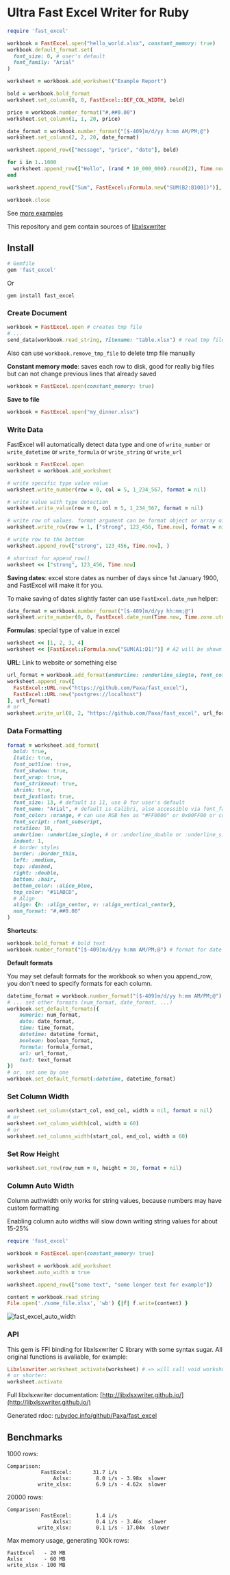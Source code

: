 
# Ultra Fast Excel Writer for Ruby

```ruby
require 'fast_excel'

workbook = FastExcel.open("hello_world.xlsx", constant_memory: true)
workbook.default_format.set(
  font_size: 0, # user's default
  font_family: "Arial"
)

worksheet = workbook.add_worksheet("Example Report")

bold = workbook.bold_format
worksheet.set_column(0, 0, FastExcel::DEF_COL_WIDTH, bold)

price = workbook.number_format("#,##0.00")
worksheet.set_column(1, 1, 20, price)

date_format = workbook.number_format("[$-409]m/d/yy h:mm AM/PM;@")
worksheet.set_column(2, 2, 20, date_format)

worksheet.append_row(["message", "price", "date"], bold)

for i in 1..1000
  worksheet.append_row(["Hello", (rand * 10_000_000).round(2), Time.now])
end

worksheet.append_row(["Sum", FastExcel::Formula.new("SUM(B2:B1001)")], bold)

workbook.close
```

See [more examples](https://github.com/Paxa/fast_excel/tree/master/examples)

This repository and gem contain sources of [libxlsxwriter](https://github.com/jmcnamara/libxlsxwriter)

## Install

```ruby
# Gemfile
gem 'fast_excel'
```
Or
```
gem install fast_excel
```



### Create Document
```ruby
workbook = FastExcel.open # creates tmp file
# ...
send_data(workbook.read_string, filename: "table.xlsx") # read tmp file and delete it
```

Also can use  `workbook.remove_tmp_file` to delete tmp file manually


**Constant memory mode**: saves each row to disk, good for really big files but can not change previous lines that already saved
```ruby
workbook = FastExcel.open(constant_memory: true)
```

**Save to file**
```ruby
workbook = FastExcel.open("my_dinner.xlsx")
```

### Write Data
FastExcel will automatically detect data type and one of `write_number` or `write_datetime` or `write_formula` or `write_string` or `write_url`
```ruby
workbook = FastExcel.open
worksheet = workbook.add_worksheet

# write specific type value value
worksheet.write_number(row = 0, col = 5, 1_234_567, format = nil)

# write value with type detection
worksheet.write_value(row = 0, col = 5, 1_234_567, format = nil)

# write row of values. format argument can be format object or array of format objects
worksheet.write_row(row = 1, ["strong", 123_456, Time.now], format = nil)

# write row to the bottom
worksheet.append_row(["strong", 123_456, Time.now], )

# shortcut for append_row()
worksheet << ["strong", 123_456, Time.now]
```

**Saving dates**: excel store dates as number of days since 1st January 1900, and FastExcel will make it for you.

To make saving of dates slightly faster can use `FastExcel.date_num` helper:
```ruby
date_format = workbook.number_format("[$-409]m/d/yy hh:mm;@")
worksheet.write_number(0, 0, FastExcel.date_num(Time.now, Time.zone.utc_offset), date_format)
```

**Formulas**: special type of value in excel
```ruby
worksheet << [1, 2, 3, 4]
worksheet << [FastExcel::Formula.new("SUM(A1:D1)")] # A2 will be shown as 10
```

**URL**: Link to website or something else
```ruby
url_format = workbook.add_format(underline: :underline_single, font_color: :blue) # format is optional
worksheet.append_row([
  FastExcel::URL.new("https://github.com/Paxa/fast_excel"),
  FastExcel::URL.new("postgres://localhost")
], url_format)
# or
worksheet.write_url(0, 2, "https://github.com/Paxa/fast_excel", url_format)
```


### Data Formatting
```ruby
format = worksheet.add_format(
  bold: true,
  italic: true,
  font_outline: true,
  font_shadow: true,
  text_wrap: true,
  font_strikeout: true,
  shrink: true,
  text_justlast: true,
  font_size: 13, # default is 11, use 0 for user's default
  font_name: "Arial", # default is Calibri, also accessible via font_family
  font_color: :orange, # can use RGB hex as "#FF0000" or 0x00FF00 or color name as symbol or string
  font_script: :font_subscript,
  rotation: 10,
  underline: :underline_single, # or :underline_double or :underline_single_accounting or :underline_double_accounting
  indent: 1,
  # border styles
  border: :border_thin,
  left: :medium,
  top: :dashed,
  right: :double,
  bottom: :hair,
  bottom_color: :alice_blue,
  top_color: "#11ABCD",
  # Align
  align: {h: :align_center, v: :align_vertical_center},
  num_format: "#,##0.00"
)
```

**Shortcuts**:
```ruby
workbook.bold_format # bold text
workbook.number_format("[$-409]m/d/yy h:mm AM/PM;@") # format for date
```

**Default formats**

You may set default formats for the workbook so when you append_row, you don't need to specify formats for each column.
```ruby
datetime_format = workbook.number_format("[$-409]m/d/yy h:mm AM/PM;@")
# ... set other formats (num_format, date_format, ...)
workbook.set_default_formats({
	numeric: num_format,
	date: date_format,
	time: time_format,
	datetime: datetime_format,
	boolean: boolean_format,
	formula: formula_format,
	url: url_format,
	text: text_format
})
# or, set one by one
workbook.set_default_format(:datetime, datetime_format)
```

### Set Column Width

```ruby
worksheet.set_column(start_col, end_col, width = nil, format = nil)
# or
worksheet.set_column_width(col, width = 60)
# or
worksheet.set_columns_width(start_col, end_col, width = 60)
```

### Set Row Height
```ruby
worksheet.set_row(row_num = 0, height = 30, format = nil)
```

### Column Auto Width

Column authwidth only works for string values, because numbers may have custom formatting

Enabling column auto widths will slow down writing string values for about 15-25%

```ruby
require 'fast_excel'

workbook = FastExcel.open(constant_memory: true)

worksheet = workbook.add_worksheet
worksheet.auto_width = true

worksheet.append_row(["some text", "some longer text for example"])

content = workbook.read_string
File.open('./some_file.xlsx', 'wb') {|f| f.write(content) }
```

![fast_excel_auto_width](https://user-images.githubusercontent.com/26019/51788441-ba981300-21b0-11e9-9611-54dda78effcd.png)


### API

This gem is FFI binding for libxlsxwriter C library with some syntax sugar. All original functions is avaliable, for example:

```ruby
Libxlsxwriter.worksheet_activate(worksheet) # => will call void worksheet_activate(lxw_worksheet *worksheet)
# or shorter:
worksheet.activate
```

Full libxlsxwriter documentation: [http://libxlsxwriter.github.io/](http://libxlsxwriter.github.io/)

Generated rdoc: [rubydoc.info/github/Paxa/fast_excel](https://www.rubydoc.info/github/Paxa/fast_excel)

## Benchmarks

1000 rows:
```
Comparison:
           FastExcel:       31.7 i/s
               Axlsx:        8.0 i/s - 3.98x  slower
          write_xlsx:        6.9 i/s - 4.62x  slower
```

20000 rows:
```
Comparison:
           FastExcel:        1.4 i/s
               Axlsx:        0.4 i/s - 3.46x  slower
          write_xlsx:        0.1 i/s - 17.04x  slower
```

Max memory usage, generating 100k rows:
```
FastExcel   - 20 MB
Axlsx       - 60 MB
write_xlsx - 100 MB
```
